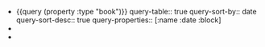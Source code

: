 - {{query (property :type "book")}}
  query-table:: true
  query-sort-by:: date
  query-sort-desc:: true
  query-properties:: [:name :date :block]
-
-